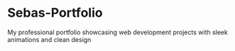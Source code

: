 # Sebas-Portfolio
My professional portfolio showcasing web development projects with sleek animations and clean design
